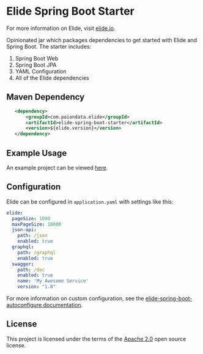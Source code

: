 # Elide Spring Boot Starter

For more information on Elide, visit [elide.io](https://elide.io).

Opinionated jar which packages dependencies to get started with Elide and Spring Boot.  The starter includes:

1. Spring Boot Web
2. Spring Boot JPA
3. YAML Configuration
4. All of the Elide dependencies

## Maven Dependency

```xml
   <dependency>
       <groupId>com.paiondata.elide</groupId>
       <artifactId>elide-spring-boot-starter</artifactId>
       <version>${elide.version}</version>
   </dependency>
```

## Example Usage

An example project can be viewed [here](https://github.com/aklish/elide-spring).

## Configuration

Elide can be configured in `application.yaml` with settings like this:

```yaml
elide:
  pageSize: 1000
  maxPageSize: 10000
  json-api:
    path: /json
    enabled: true
  graphql:
    path: /graphql
    enabled: true
  swagger:
    path: /doc
    enabled: true
    name: 'My Awesome Service'
    version: "1.0"
```

For more information on custom configuration, see the [elide-spring-boot-autoconfigure documentation](https://github.com/paion-data/elide/blob/master/elide-spring/elide-spring-boot-autoconfigure/README.md).

## License
This project is licensed under the terms of the [Apache 2.0](http://www.apache.org/licenses/LICENSE-2.0.html) open source license.
